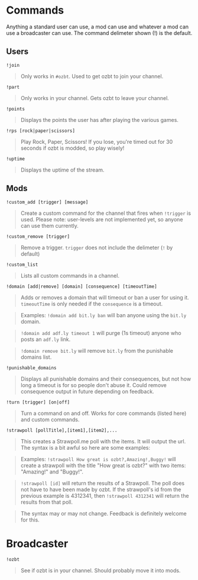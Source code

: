 # Commands #

Anything a standard user can use, a mod can use and whatever a mod can use a broadcaster can use. The command delimeter shown (!) is the default.

## Users ##

`!join`
> Only works in `#ozbt`. Used to get ozbt to join your channel.

`!part`
> Only works in your channel. Gets ozbt to leave your channel.

`!points`
> Displays the points the user has after playing the various games.

`!rps [rock|paper|scissors]`
> Play Rock, Paper, Scissors! If you lose, you're timed out for 30 seconds if ozbt is modded, so play wisely!

`!uptime`
> Displays the uptime of the stream.

## Mods ##

`!custom_add [trigger] [message]`
> Create a custom command for the channel that fires when `!trigger` is used. Please note: user-levels are not implemented yet, so anyone can use them currently.

`!custom_remove [trigger]`
> Remove a trigger. `trigger` does not include the delimeter (`!` by default)

`!custom_list`
> Lists all custom commands in a channel.

`!domain [add|remove] [domain] [consequence] [timeoutTime]`
> Adds or removes a domain that will timeout or ban a user for using it. `timeoutTime` is only needed if the `consequence` is a timeout.

> Examples:
> `!domain add bit.ly ban` will ban anyone using the `bit.ly` domain.

> `!domain add adf.ly timeout 1` will purge (1s timeout) anyone who posts an `adf.ly` link.

> `!domain remove bit.ly` will remove `bit.ly` from the punishable domains list.

`!punishable_domains`
> Displays all punishable domains and their consequences, but not how long a timeout is for so people don't abuse it. Could remove consequence output in future depending on feedback.

`!turn [trigger] [on|off]`
> Turn a command on and off. Works for core commands (listed here) and custom commands.

`!strawpoll [pollTitle],[item1],[item2],...`
> This creates a Strawpoll.me poll with the items. It will output the url. The syntax is a bit awful so here are some examples:

> Examples:
> `!strawpoll How great is ozbt?,Amazing!,Buggy!` will create a strawpoll with the title "How great is ozbt?" with two items: "Amazing!" and "Buggy!".

> `!strawpoll [id]` will return the results of a Strawpoll. The poll does not have to have been made by ozbt. If the strawpoll's id from the previous example is 4312341, then `!strawpoll 4312341` will return the results from that poll.

> The syntax may or may not change. Feedback is definitely welcome for this.

# Broadcaster #

`!ozbt`
> See if ozbt is in your channel. Should probably move it into mods.
